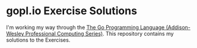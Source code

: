 # gopl.io Exercise Solutions

I'm working my way through the [The Go Programming Language (Addison-Wesley Professional Computing Series)](http://amzn.com/0134190440). This repository contains my solutions to the Exercises. 
